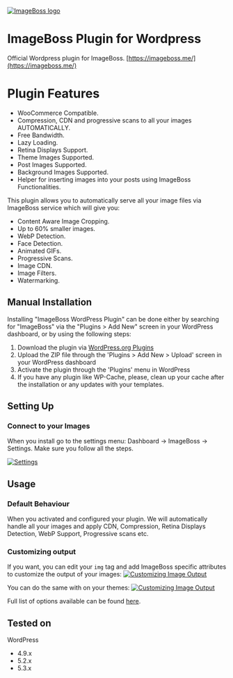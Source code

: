 [![ImageBoss logo](https://img.imageboss.me/boss-images/width/180/emails/logo-2@2x.png)](https://imageboss.me)

# ImageBoss Plugin for Wordpress

Official Wordpress plugin for ImageBoss.
[https://imageboss.me/](https://imageboss.me/)

# Plugin Features
* WooCommerce Compatible.
* Compression, CDN and progressive scans to all your images AUTOMATICALLY.
* Free Bandwidth.
* Lazy Loading.
* Retina Displays Support.
* Theme Images Supported.
* Post Images Supported.
* Background Images Supported.
* Helper for inserting images into your posts using ImageBoss Functionalities.

This plugin allows you to automatically serve all your image files via ImageBoss service which will give you:
* Content Aware Image Cropping.
* Up to 60% smaller images.
* WebP Detection.
* Face Detection.
* Animated GIFs.
* Progressive Scans.
* Image CDN.
* Image Filters.
* Watermarking.

## Manual Installation
Installing "ImageBoss WordPress Plugin" can be done either by searching for "ImageBoss" via the "Plugins > Add New" screen in your WordPress dashboard, or by using the following steps:

1. Download the plugin via [WordPress.org Plugins](https://wordpress.org/plugins/imageboss)
2. Upload the ZIP file through the 'Plugins > Add New > Upload' screen in your WordPress dashboard
3. Activate the plugin through the 'Plugins' menu in WordPress
4. If you have any plugin like WP-Cache, please, clean up your cache after the installation or any updates with your templates.

## Setting Up

### Connect to your Images
When you install go to the settings menu: Dashboard -> ImageBoss -> Settings. Make sure you follow all the steps.

[![Settings](./assets/screenshot-1.png)](https://imageboss.me)

## Usage

### Default Behaviour
When you activated and configured your plugin. We will automatically handle all your images and apply CDN, Compression, Retina Displays Detection, WebP Support, Progressive scans etc.

### Customizing output
If you want, you can edit your `img` tag and add ImageBoss specific attributes to customize the output of your images:
[![Customizing Image Output](./assets/screenshot-2.png)](https://imageboss.me)

You can do the same with on your themes:
[![Customizing Image Output](./assets/screenshot-3.png)](https://imageboss.me)

Full list of options available can be found <a href="https://github.com/imageboss/imageboss-web#usage">here</a>.

## Tested on
WordPress
  - 4.9.x
  - 5.2.x
  - 5.3.x
